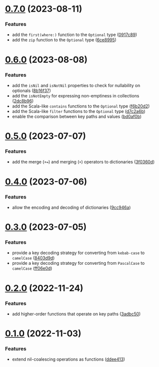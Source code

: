# [0.7.0](https://github.com/EmilioOjeda/Extender/compare/0.6.0...0.7.0) (2023-08-11)


### Features

* add the `first(where:)` function to the `Optional` type ([0917c89](https://github.com/EmilioOjeda/Extender/commit/0917c89b0488cea303002052c550b5f284dc5f71))
* add the `zip` function to the `Optional` type ([6ce8995](https://github.com/EmilioOjeda/Extender/commit/6ce8995fbb7bb82f0a5f78f2fab4203eef99ce4b))



# [0.6.0](https://github.com/EmilioOjeda/Extender/compare/0.5.0...0.6.0) (2023-08-08)


### Features

* add the `isNil` and `isNotNil` properties to check for nullability on optionals ([8b16f37](https://github.com/EmilioOjeda/Extender/commit/8b16f3719555999e835a81395f6bd430bf93744c))
* add the `isNotEmpty` for expressing non-emptiness in collections ([2dc8b96](https://github.com/EmilioOjeda/Extender/commit/2dc8b965af55fdbaf776baec0a144f6b7760db8b))
* add the Scala-like `contains` functions to the `Optional` type ([f6b20d2](https://github.com/EmilioOjeda/Extender/commit/f6b20d23f225eab3db4f8f149c28f3de90838d3c))
* add the Scala-like `filter` functions to the `Optional` type ([d7c2a6b](https://github.com/EmilioOjeda/Extender/commit/d7c2a6b3d81f0bf36051ecafd3a1626b4f0b5093))
* enable the comparison between key paths and values ([bd0af0b](https://github.com/EmilioOjeda/Extender/commit/bd0af0b17a82fa3114f382e78583e91f0c4aba29))



# [0.5.0](https://github.com/EmilioOjeda/Extender/compare/0.4.0...0.5.0) (2023-07-07)


### Features

* add the merge (`+=`) and merging (`+`) operators to dictionaries ([3f0360d](https://github.com/EmilioOjeda/Extender/commit/3f0360da13c836099af455bcb82995fb65fddad5))



# [0.4.0](https://github.com/EmilioOjeda/Extender/compare/0.3.0...0.4.0) (2023-07-06)


### Features

* allow the encoding and decoding of dictionaries ([9cc946a](https://github.com/EmilioOjeda/Extender/commit/9cc946a169109f8d901edf93302d502f25fc9994))



# [0.3.0](https://github.com/EmilioOjeda/Extender/compare/0.2.0...0.3.0) (2023-07-05)


### Features

* provide a key decoding strategy for converting from `kebab-case` to `camelCase` ([8403d9d](https://github.com/EmilioOjeda/Extender/commit/8403d9d5119fe31f64edb628d868cd1690b865e7))
* provide a key decoding strategy for converting from `PascalCase` to `camelCase` ([ff06e0d](https://github.com/EmilioOjeda/Extender/commit/ff06e0dc3b7deb9c85279bdf907c30fa40f37dc6))



# [0.2.0](https://github.com/EmilioOjeda/Extender/compare/0.1.0...0.2.0) (2022-11-24)


### Features

* add higher-order functions that operate on key paths ([3adbc50](https://github.com/EmilioOjeda/Extender/commit/3adbc504caf302a79ad147cbf2191c8dcfa78b28))



# [0.1.0](https://github.com/EmilioOjeda/Extender/compare/ddee413a3323f3c6af8fa1bf490217ae97705f2d...0.1.0) (2022-11-03)


### Features

* extend nil-coalescing operations as functions ([ddee413](https://github.com/EmilioOjeda/Extender/commit/ddee413a3323f3c6af8fa1bf490217ae97705f2d))



